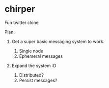# chirper
Fun twitter clone

Plan:

1. Get a super basic messaging system to work.

	1. Single node
	1. Ephemeral messages
	
1. Expand the system :D

	1. Distributed?
	1. Persist messages?
